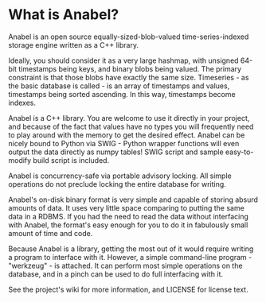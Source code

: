 What is Anabel?
===============

Anabel is an open source equally-sized-blob-valued time-series-indexed storage engine written as a C++ library. 

Ideally, you should consider it as a very large hashmap, with unsigned 64-bit timestamps being keys, and binary blobs being valued. The primary constraint is that those blobs have exactly the same size. Timeseries - as the basic database is called - is an array of timestamps and values, timestamps being sorted ascending. In this way, timestamps become indexes.

Anabel is a C++ library. You are welcome to use it directly in your project, and because of the fact that values have no types you will frequently need to play around with the memory to get the desired effect. Anabel can be nicely bound to Python via SWIG - Python wrapper functions will even output the data directly as numpy tables! SWIG script and sample easy-to-modify build script is included.

Anabel is concurrency-safe via portable advisory locking. All simple operations do not preclude locking the entire database for writing.

Anabel's on-disk binary format is very simple and capable of storing absurd amounts of data. It uses very little space comparing to putting the same data in a RDBMS. If you had the need to read the data without interfacing with Anabel, the format's easy enough for you to do it in fabulously small amount of time and code.

Because Anabel is a library, getting the most out of it would require writing a program to interface with it. However, a simple command-line program - "werkzeug" - is attached. It can perform most simple operations on the database, and in a pinch can be used to do full interfacing with it.

See the project's wiki for more information, and LICENSE for license text.
